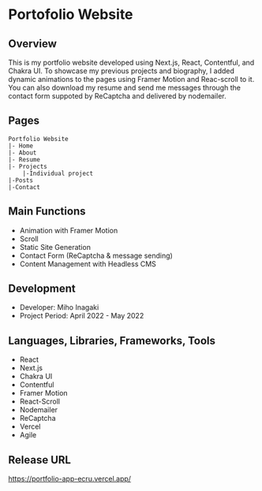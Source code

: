 
# Portofolio Website

## Overview

This is my portfolio website developed using Next.js, React, Contentful, and Chakra UI. To showcase my previous projects and biography, I  added dynamic animations to the pages using Framer Motion and Reac-scroll to it. You can also download my resume and send me messages through the contact form suppoted by ReCaptcha and delivered by nodemailer.

## Pages

```
Portfolio Website
|- Home 
|- About
|- Resume
|- Projects
    |-Individual project
|-Posts
|-Contact
```

## Main Functions

- Animation with Framer Motion
- Scroll
- Static Site Generation 
- Contact Form (ReCaptcha & message sending)
- Content Management with Headless CMS

## Development

- Developer: Miho Inagaki
- Project Period: April 2022 - May 2022 

## Languages, Libraries, Frameworks, Tools

- React
- Next.js
- Chakra UI
- Contentful
- Framer Motion
- React-Scroll
- Nodemailer
- ReCaptcha
- Vercel
- Agile

## Release URL

https://portfolio-app-ecru.vercel.app/
